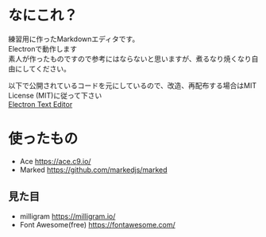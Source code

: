 # なにこれ？
練習用に作ったMarkdownエディタです。  
Electronで動作します  
素人が作ったものですので参考にはならないと思いますが、煮るなり焼くなり自由にしてください。

以下で公開されているコードを元にしているので、改造、再配布する場合はMIT License (MIT)に従って下さい  
[Electron Text Editor](https://github.com/ics-creative/150819_electron_text_editor)

# 使ったもの
- Ace https://ace.c9.io/
- Marked https://github.com/markedjs/marked

## 見た目
- milligram https://milligram.io/
- Font Awesome(free) https://fontawesome.com/
